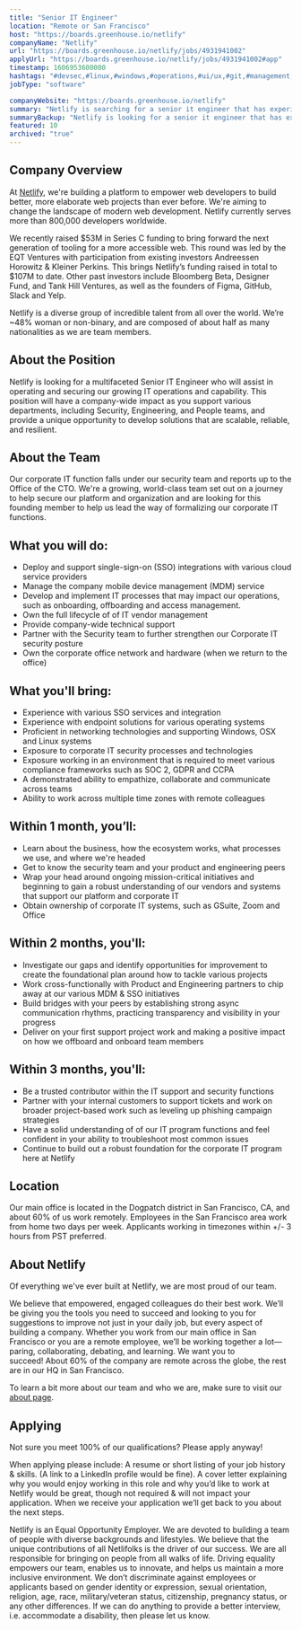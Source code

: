 ```yaml
---
title: "Senior IT Engineer"
location: "Remote or San Francisco"
host: "https://boards.greenhouse.io/netlify"
companyName: "Netlify"
url: "https://boards.greenhouse.io/netlify/jobs/4931941002"
applyUrl: "https://boards.greenhouse.io/netlify/jobs/4931941002#app"
timestamp: 1606953600000
hashtags: "#devsec,#linux,#windows,#operations,#ui/ux,#git,#management,#figma,#rest"
jobType: "software"

companyWebsite: "https://boards.greenhouse.io/netlify"
summary: "Netlify is searching for a senior it engineer that has experience with various SSO services and integration."
summaryBackup: "Netlify is looking for a senior it engineer that has experience in: #devsec, #operations, #windows."
featured: 10
archived: "true"
---
```


## Company Overview

At [Netlify](https://www.netlify.com/about/), we're building a platform to empower web developers to build better, more elaborate web projects than ever before. We're aiming to change the landscape of modern web development. Netlify currently serves more than 800,000 developers worldwide.

We recently raised $53M in Series C funding to bring forward the next generation of tooling for a more accessible web. This round was led by the EQT Ventures with participation from existing investors Andreessen Horowitz & Kleiner Perkins. This brings Netlify’s funding raised in total to $107M to date. Other past investors include Bloomberg Beta, Designer Fund, and Tank Hill Ventures, as well as the founders of Figma, GitHub, Slack and Yelp.

Netlify is a diverse group of incredible talent from all over the world. We’re ~48% woman or non-binary, and are composed of about half as many nationalities as we are team members.

## About the Position

Netlify is looking for a multifaceted Senior IT Engineer who will assist in operating and securing our growing IT operations and capability. This position will have a company-wide impact as you support various departments, including Security, Engineering, and People teams, and provide a unique opportunity to develop solutions that are scalable, reliable, and resilient.

## About the Team

Our corporate IT function falls under our security team and reports up to the Office of the CTO. We're a growing, world-class team set out on a journey to help secure our platform and organization and are looking for this founding member to help us lead the way of formalizing our corporate IT functions.

## What you will do: 

*   Deploy and support single-sign-on (SSO) integrations with various cloud service providers
*   Manage the company mobile device management (MDM) service
*   Develop and implement IT processes that may impact our operations, such as onboarding, offboarding and access management.
*   Own the full lifecycle of of IT vendor management
*   Provide company-wide technical support
*   Partner with the Security team to further strengthen our Corporate IT security posture
*   Own the corporate office network and hardware (when we return to the office)

## What you'll bring:

*   Experience with various SSO services and integration
*   Experience with endpoint solutions for various operating systems
*   Proficient in networking technologies and supporting Windows, OSX and Linux systems
*   Exposure to corporate IT security processes and technologies
*   Exposure working in an environment that is required to meet various compliance frameworks such as SOC 2, GDPR and CCPA
*   A demonstrated ability to empathize, collaborate and communicate across teams
*   Ability to work across multiple time zones with remote colleagues

## Within 1 month, you’ll:

*   Learn about the business, how the ecosystem works, what processes we use, and where we're headed
*   Get to know the security team and your product and engineering peers
*   Wrap your head around ongoing mission-critical initiatives and beginning to gain a robust understanding of our vendors and systems that support our platform and corporate IT
*   Obtain ownership of corporate IT systems, such as GSuite, Zoom and Office

## Within 2 months, you'll:

*   Investigate our gaps and identify opportunities for improvement to create the foundational plan around how to tackle various projects
*   Work cross-functionally with Product and Engineering partners to chip away at our various MDM & SSO initiatives
*   Build bridges with your peers by establishing strong async communication rhythms, practicing transparency and visibility in your progress
*   Deliver on your first support project work and making a positive impact on how we offboard and onboard team members

## Within 3 months, you'll:

*   Be a trusted contributor within the IT support and security functions
*   Partner with your internal customers to support tickets and work on broader project-based work such as leveling up phishing campaign strategies
*   Have a solid understanding of of our IT program functions and feel confident in your ability to troubleshoot most common issues
*   Continue to build out a robust foundation for the corporate IT program here at Netlify

## Location

Our main office is located in the Dogpatch district in San Francisco, CA, and about 60% of us work remotely. Employees in the San Francisco area work from home two days per week. Applicants working in timezones within +/- 3 hours from PST preferred.

## About Netlify

Of everything we've ever built at Netlify, we are most proud of our team.

We believe that empowered, engaged colleagues do their best work. We’ll be giving you the tools you need to succeed and looking to you for suggestions to improve not just in your daily job, but every aspect of building a company. Whether you work from our main office in San Francisco or you are a remote employee, we’ll be working together a lot—paring, collaborating, debating, and learning. We want you to succeed! About 60% of the company are remote across the globe, the rest are in our HQ in San Francisco.

To learn a bit more about our team and who we are, make sure to visit our [about page](http://netlify.com/about).

## Applying

Not sure you meet 100% of our qualifications? Please apply anyway!

When applying please include: A resume or short listing of your job history & skills. (A link to a LinkedIn profile would be fine). A cover letter explaining why you would enjoy working in this role and why you’d like to work at Netlify would be great, though not required & will not impact your application. When we receive your application we’ll get back to you about the next steps.

Netlify is an Equal Opportunity Employer. We are devoted to building a team of people with diverse backgrounds and lifestyles. We believe that the unique contributions of all Netlifolks is the driver of our success. We are all responsible for bringing on people from all walks of life. Driving equality empowers our team, enables us to innovate, and helps us maintain a more inclusive environment. We don’t discriminate against employees or applicants based on gender identity or expression, sexual orientation, religion, age, race, military/veteran status, citizenship, pregnancy status, or any other differences. If we can do anything to provide a better interview, i.e. accommodate a disability, then please let us know.
